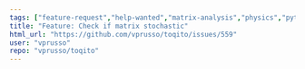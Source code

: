 ```yaml
---
tags: ["feature-request","help-wanted","matrix-analysis","physics","python","python-3","quantum","quantum-computing","quantum-information","unitaryhack"]
title: "Feature: Check if matrix stochastic"
html_url: "https://github.com/vprusso/toqito/issues/559"
user: "vprusso"
repo: "vprusso/toqito"
---
```


